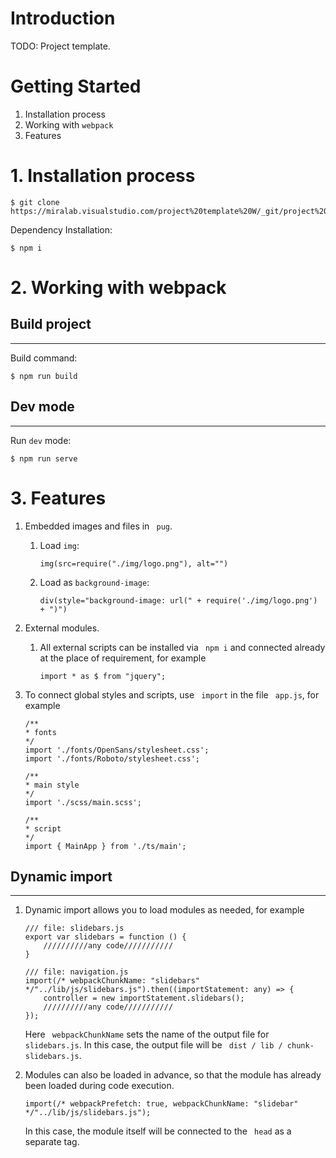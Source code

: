 # Introduction
TODO: Project template.

# Getting Started
1.	Installation process
2.	Working with ``webpack``
3.  Features

# 1. Installation process
```
$ git clone https://miralab.visualstudio.com/project%20template%20W/_git/project%20template%20W
```
Dependency Installation:
```
$ npm i
```

# 2. Working with webpack
**Build project**
-----------------------------------
***
Build command:
```
$ npm run build
```
**Dev mode**
-----------------------------------
***
Run ``dev`` mode:
```
$ npm run serve
```
# 3. Features
1.  Embedded images and files in `` pug``.
    1.  Load ``img``:
        ```
        img(src=require("./img/logo.png"), alt="")
        ```
    2.   Load as ``background-image``:
            ```
            div(style="background-image: url(" + require('./img/logo.png') + ")")
            ```
2.  External modules.
    1.  All external scripts can be installed via `` npm i`` and connected already at the place of requirement, for example
        ```
        import * as $ from "jquery";
        ```

3.  To connect global styles and scripts, use `` import`` in the file `` app.js``, for example
    ```
    /**
    * fonts
    */
    import './fonts/OpenSans/stylesheet.css';
    import './fonts/Roboto/stylesheet.css';

    /**
    * main style
    */
    import './scss/main.scss';

    /**
    * script
    */
    import { MainApp } from './ts/main';
    ```
**Dynamic import**
-----------------------------------
***
1.  Dynamic import allows you to load modules as needed, for example
    ```
    /// file: slidebars.js
    export var slidebars = function () {
        //////////any code///////////
    }

    /// file: navigation.js
    import(/* webpackChunkName: "slidebars" */"../lib/js/slidebars.js").then((importStatement: any) => {
        controller = new importStatement.slidebars();
        //////////any code///////////
    });
    ```
    Here `` webpackChunkName`` sets the name of the output file for `` slidebars.js``. In this case, the output file will be `` dist / lib / chunk-slidebars.js``.

2.  Modules can also be loaded in advance, so that the module has already been loaded during code execution.
    ```
    import(/* webpackPrefetch: true, webpackChunkName: "slidebar" */"../lib/js/slidebars.js");
    ```
    In this case, the module itself will be connected to the `` head`` as a separate tag.